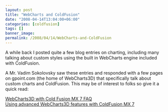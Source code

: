 ```yaml
---
layout: post
title: "WebCharts and ColdFusion"
date: "2008-04-14T13:04:00+06:00"
categories: [coldfusion]
tags: []
banner_image: 
permalink: /2008/04/14/WebCharts-and-ColdFusion
---
```


A while back I posted quite a few blog entries on charting, including many talking about custom styles using the built in WebCharts engine included with ColdFusion.

A Mr. Vadim Sokolovsky saw these entries and responded with a few pages on gpoint.com (the home of WebCharts3D) that specifically talk about custom charts and ColdFusion. This may be of interest to folks so give it a quick read:

<a href="http://www.gpoint.com/website/WebCharts50/cf/faq.jsp">WebCharts3D with Cold Fusion MX 7 FAQ</a><br>
<a href="http://www.gpoint.com/website/WebCharts50/cf/tag.jsp">Using advanced WebCharts3D features with ColdFusion MX 7</a>